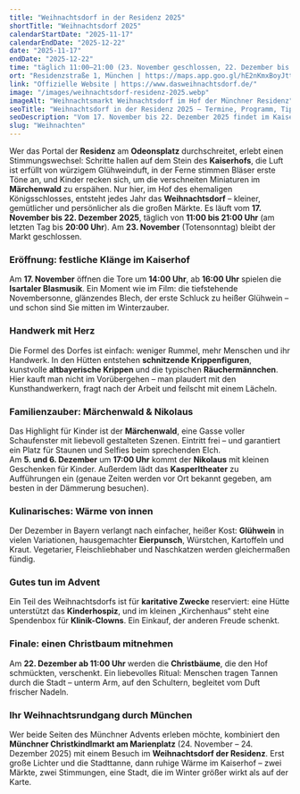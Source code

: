 ```yaml
---
title: "Weihnachtsdorf in der Residenz 2025"
shortTitle: "Weihnachtsdorf 2025"
calendarStartDate: "2025-11-17"
calendarEndDate: "2025-12-22"
date: "2025-11-17"
endDate: "2025-12-22"
time: "täglich 11:00–21:00 (23. November geschlossen, 22. Dezember bis 20:00, Eröffnung am 17. November um 14:00)"
ort: "Residenzstraße 1, München | https://maps.app.goo.gl/hE2nKmxBoyJttSto6"
link: "Offizielle Website | https://www.dasweihnachtsdorf.de/"
image: "/images/weihnachtsdorf-residenz-2025.webp"
imageAlt: "Weihnachtsmarkt Weihnachtsdorf im Hof der Münchner Residenz"
seoTitle: "Weihnachtsdorf in der Residenz 2025 – Termine, Programm, Tipps"
seoDescription: "Vom 17. November bis 22. Dezember 2025 findet im Kaiserhof der Münchner Residenz das Weihnachtsdorf statt: Handwerk, Musik, Märchenwald und kulinarische Genüsse."
slug: "Weihnachten"
---
```


Wer das Portal der **Residenz** am **Odeonsplatz** durchschreitet, erlebt einen Stimmungswechsel: Schritte hallen auf dem Stein des **Kaiserhofs**, die Luft ist erfüllt von würzigem Glühweinduft, in der Ferne stimmen Bläser erste Töne an, und Kinder recken sich, um die verschneiten Miniaturen im **Märchenwald** zu erspähen. Nur hier, im Hof des ehemaligen Königsschlosses, entsteht jedes Jahr das **Weihnachtsdorf** – kleiner, gemütlicher und persönlicher als die großen Märkte. Es läuft vom **17. November bis 22. Dezember 2025**, täglich von **11:00 bis 21:00 Uhr** (am letzten Tag bis **20:00 Uhr**). Am **23. November** (Totensonntag) bleibt der Markt geschlossen.  

### Eröffnung: festliche Klänge im Kaiserhof

Am **17. November** öffnen die Tore um **14:00 Uhr**, ab **16:00 Uhr** spielen die **Isartaler Blasmusik**. Ein Moment wie im Film: die tiefstehende Novembersonne, glänzendes Blech, der erste Schluck zu heißer Glühwein – und schon sind Sie mitten im Winterzauber.  

### Handwerk mit Herz

Die Formel des Dorfes ist einfach: weniger Rummel, mehr Menschen und ihr Handwerk. In den Hütten entstehen **schnitzende Krippenfiguren**, kunstvolle **altbayerische Krippen** und die typischen **Räuchermännchen**. Hier kauft man nicht im Vorübergehen – man plaudert mit den Kunsthandwerkern, fragt nach der Arbeit und feilscht mit einem Lächeln.  

### Familienzauber: Märchenwald & Nikolaus

Das Highlight für Kinder ist der **Märchenwald**, eine Gasse voller Schaufenster mit liebevoll gestalteten Szenen. Eintritt frei – und garantiert ein Platz für Staunen und Selfies beim sprechenden Elch.  
Am **5. und 6. Dezember** um **17:00 Uhr** kommt der **Nikolaus** mit kleinen Geschenken für Kinder. Außerdem lädt das **Kasperltheater** zu Aufführungen ein (genaue Zeiten werden vor Ort bekannt gegeben, am besten in der Dämmerung besuchen).  

### Kulinarisches: Wärme von innen

Der Dezember in Bayern verlangt nach einfacher, heißer Kost: **Glühwein** in vielen Variationen, hausgemachter **Eierpunsch**, Würstchen, Kartoffeln und Kraut. Vegetarier, Fleischliebhaber und Naschkatzen werden gleichermaßen fündig.  

### Gutes tun im Advent

Ein Teil des Weihnachtsdorfs ist für **karitative Zwecke** reserviert: eine Hütte unterstützt das **Kinderhospiz**, und im kleinen „Kirchenhaus“ steht eine Spendenbox für **Klinik-Clowns**. Ein Einkauf, der anderen Freude schenkt.  

### Finale: einen Christbaum mitnehmen

Am **22. Dezember ab 11:00 Uhr** werden die **Christbäume**, die den Hof schmückten, verschenkt. Ein liebevolles Ritual: Menschen tragen Tannen durch die Stadt – unterm Arm, auf den Schultern, begleitet vom Duft frischer Nadeln.  

### Ihr Weihnachtsrundgang durch München

Wer beide Seiten des Münchner Advents erleben möchte, kombiniert den **Münchner Christkindlmarkt am Marienplatz** (24. November – 24. Dezember 2025) mit einem Besuch im **Weihnachtsdorf der Residenz**. Erst große Lichter und die Stadttanne, dann ruhige Wärme im Kaiserhof – zwei Märkte, zwei Stimmungen, eine Stadt, die im Winter größer wirkt als auf der Karte.  
